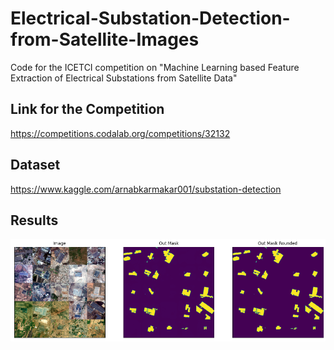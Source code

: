 # Electrical-Substation-Detection-from-Satellite-Images
Code for the ICETCI competition on "Machine Learning based Feature Extraction of Electrical Substations from Satellite Data"

## Link for the Competition
https://competitions.codalab.org/competitions/32132

## Dataset
https://www.kaggle.com/arnabkarmakar001/substation-detection

## Results
![Alt text](./__results___16_0.png?raw=true "Results")

